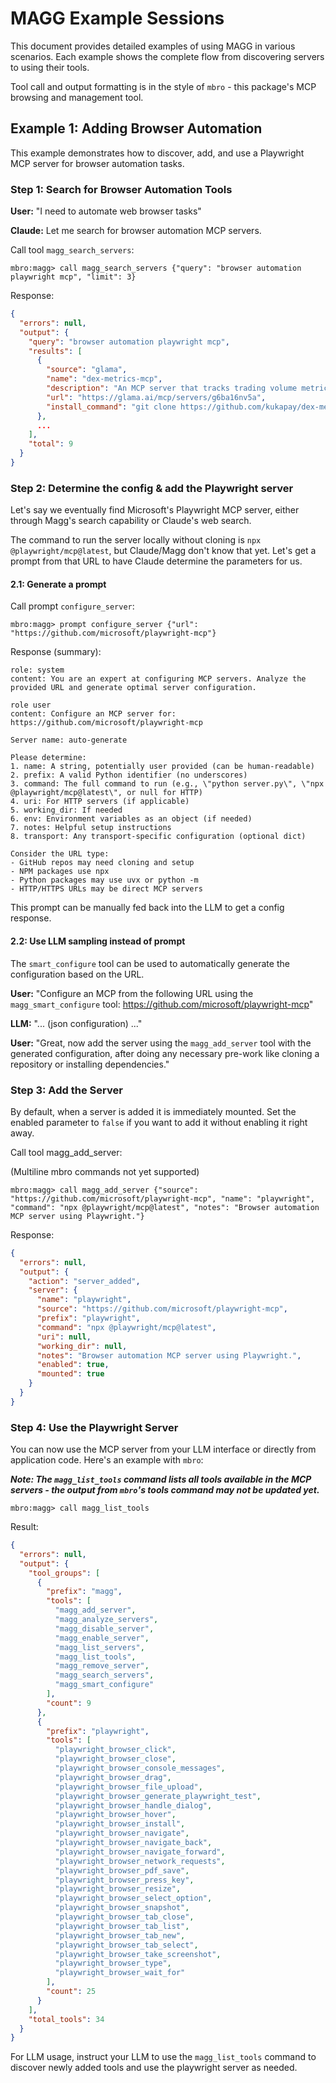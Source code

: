 # MAGG Example Sessions

This document provides detailed examples of using MAGG in various scenarios. Each example shows the complete flow from discovering servers to using their tools.

Tool call and output formatting is in the style of `mbro` - this package's MCP browsing and management tool.

## Example 1: Adding Browser Automation

This example demonstrates how to discover, add, and use a Playwright MCP server for browser automation tasks.

### Step 1: Search for Browser Automation Tools

**User:** "I need to automate web browser tasks"

**Claude:** Let me search for browser automation MCP servers.

Call tool `magg_search_servers`:
```text
mbro:magg> call magg_search_servers {"query": "browser automation playwright mcp", "limit": 3}
```
Response:
```json
{
  "errors": null,
  "output": {
    "query": "browser automation playwright mcp",
    "results": [
      {
        "source": "glama",
        "name": "dex-metrics-mcp",
        "description": "An MCP server that tracks trading volume metrics segmented by DEX, blockchain, aggregator, frontend, and Telegram bot.",
        "url": "https://glama.ai/mcp/servers/g6ba16nv5a",
        "install_command": "git clone https://github.com/kukapay/dex-metrics-mcp"
      },
      ...
    ],
    "total": 9
  }
}
```

### Step 2: Determine the config \& add the Playwright server

Let's say we eventually find Microsoft's Playwright MCP server, either through Magg's search capability or Claude's web search.

The command to run the server locally without cloning is `npx @playwright/mcp@latest`, but Claude/Magg don't
know that yet. Let's get a prompt from that URL to have Claude determine the parameters for us.

#### 2.1: Generate a prompt

Call prompt `configure_server`:
```text
mbro:magg> prompt configure_server {"url": "https://github.com/microsoft/playwright-mcp"}
```

Response (summary):
```text
role: system
content: You are an expert at configuring MCP servers. Analyze the provided URL and generate optimal server configuration.

role user
content: Configure an MCP server for: https://github.com/microsoft/playwright-mcp
  
Server name: auto-generate

Please determine:
1. name: A string, potentially user provided (can be human-readable)
2. prefix: A valid Python identifier (no underscores)
3. command: The full command to run (e.g., \"python server.py\", \"npx @playwright/mcp@latest\", or null for HTTP)
4. uri: For HTTP servers (if applicable)
5. working_dir: If needed
6. env: Environment variables as an object (if needed)
7. notes: Helpful setup instructions
8. transport: Any transport-specific configuration (optional dict)

Consider the URL type:
- GitHub repos may need cloning and setup
- NPM packages use npx
- Python packages may use uvx or python -m
- HTTP/HTTPS URLs may be direct MCP servers
```

This prompt can be manually fed back into the LLM to get a config response.

#### 2.2: Use LLM sampling instead of prompt

The `smart_configure` tool can be used to automatically generate the configuration based on the URL.

**User:** "Configure an MCP from the following URL using the `magg_smart_configure` tool: https://github.com/microsoft/playwright-mcp"

**LLM:** "... (json configuration) ..."

**User:** "Great, now add the server using the `magg_add_server` tool with the generated configuration, after doing any necessary pre-work like cloning a repository or installing dependencies."


### Step 3: Add the Server

By default, when a server is added it is immediately mounted. Set the enabled parameter to `false` if you want to add it without enabling it right away.

Call tool magg_add_server:

(Multiline mbro commands not yet supported)
```text
mbro:magg> call magg_add_server {"source": "https://github.com/microsoft/playwright-mcp", "name": "playwright", "command": "npx @playwright/mcp@latest", "notes": "Browser automation MCP server using Playwright."}
```
Response:
```json
{
  "errors": null,
  "output": {
    "action": "server_added",
    "server": {
      "name": "playwright",
      "source": "https://github.com/microsoft/playwright-mcp",
      "prefix": "playwright",
      "command": "npx @playwright/mcp@latest",
      "uri": null,
      "working_dir": null,
      "notes": "Browser automation MCP server using Playwright.",
      "enabled": true,
      "mounted": true
    }
  }
}
```

### Step 4: Use the Playwright Server

You can now use the MCP server from your LLM interface or directly from application code. Here's an example with `mbro`:

***Note: The `magg_list_tools` command lists all tools available in the MCP servers - the output from `mbro`'s tools command may not be updated yet.***

```text
mbro:magg> call magg_list_tools
```
Result:
```json
{
  "errors": null,
  "output": {
    "tool_groups": [
      {
        "prefix": "magg",
        "tools": [
          "magg_add_server",
          "magg_analyze_servers",
          "magg_disable_server",
          "magg_enable_server",
          "magg_list_servers",
          "magg_list_tools",
          "magg_remove_server",
          "magg_search_servers",
          "magg_smart_configure"
        ],
        "count": 9
      },
      {
        "prefix": "playwright",
        "tools": [
          "playwright_browser_click",
          "playwright_browser_close",
          "playwright_browser_console_messages",
          "playwright_browser_drag",
          "playwright_browser_file_upload",
          "playwright_browser_generate_playwright_test",
          "playwright_browser_handle_dialog",
          "playwright_browser_hover",
          "playwright_browser_install",
          "playwright_browser_navigate",
          "playwright_browser_navigate_back",
          "playwright_browser_navigate_forward",
          "playwright_browser_network_requests",
          "playwright_browser_pdf_save",
          "playwright_browser_press_key",
          "playwright_browser_resize",
          "playwright_browser_select_option",
          "playwright_browser_snapshot",
          "playwright_browser_tab_close",
          "playwright_browser_tab_list",
          "playwright_browser_tab_new",
          "playwright_browser_tab_select",
          "playwright_browser_take_screenshot",
          "playwright_browser_type",
          "playwright_browser_wait_for"
        ],
        "count": 25
      }
    ],
    "total_tools": 34
  }
}
```

For LLM usage, instruct your LLM to use the `magg_list_tools` command to discover newly added tools and use the playwright server as needed.
